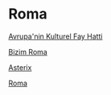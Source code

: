 # Roma

[Avrupa'nin Kulturel Fay Hatti](../../2009/10/avrupanin-kulturel-fay-hatti.md)

[Bizim Roma](../../2009/10/bizim-roma.md)

[Asterix](../../2009/10/asterix.md)

[Roma](../../2009/10/roma.md)


